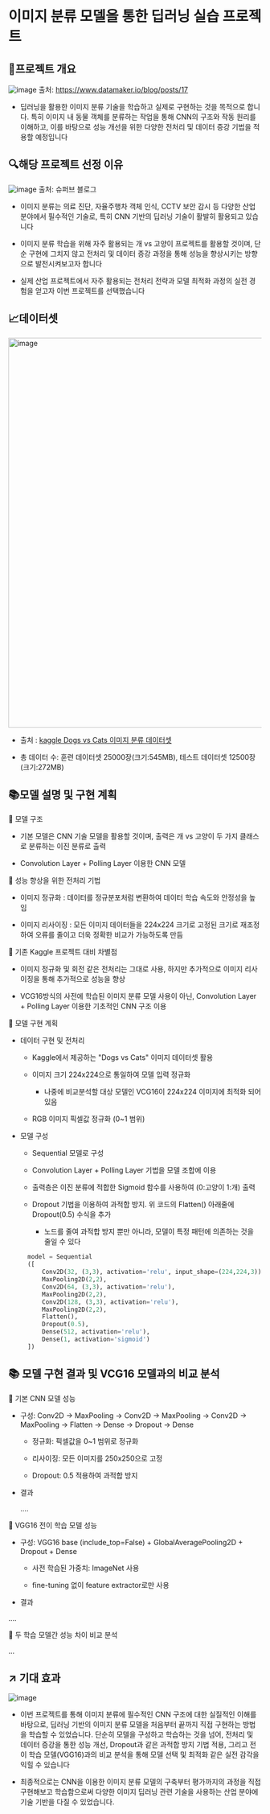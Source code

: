 # 이미지 분류 모델을 통한 딥러닝 실습 프로젝트


## :flags:프로젝트 개요
![image](https://github.com/user-attachments/assets/7ca044e3-d9f7-4834-8398-d28a361ebe1d) 출처: https://www.datamaker.io/blog/posts/17

*  딥러닝을 활용한 이미지 분류 기술을 학습하고 실제로 구현하는 것을 목적으로 합니다. 특히 이미지 내 동물 객체를 분류하는 작업을 통해 CNN의 구조와 작동 원리를 이해하고, 이를 바탕으로 성능 개선을 위한 다양한 전처리 및 데이터 증강 기법을 적용할 예정입니다


## :mag:해당 프로젝트 선정 이유

![image](https://github.com/user-attachments/assets/83ebfdf7-a854-4ef3-900f-d700f9858066) 출처: 슈퍼브 블로그


* 이미지 분류는 의료 진단, 자율주행차 객체 인식, CCTV 보안 감시 등 다양한 산업 분야에서 필수적인 기술로, 특히 CNN 기반의 딥러닝 기술이 활발히 활용되고 있습니다

* 이미지 분류 학습을 위해 자주 활용되는 개 vs 고양이 프로젝트를 활용할 것이며, 단순 구현에 그치지 않고 전처리 및 데이터 증강 과정을 통해 성능을 향상시키는 방향으로 발전시켜보고자 합니다

* 실제 산업 프로젝트에서 자주 활용되는 전처리 전략과 모델 최적화 과정의 실전 경험을 얻고자 이번 프로젝트를 선택했습니다

## :chart_with_upwards_trend:데이터셋 

<img width="775" alt="image" src="https://github.com/user-attachments/assets/e08bea22-6450-4500-b4b4-901373f25b0b" />

* 출처 : [kaggle Dogs vs Cats 이미지 분류 데이터셋](https://www.kaggle.com/c/dogs-vs-cats/data)
  
* 총 데이터 수: 훈련 데이터셋 25000장(크기:545MB), 테스트 데이터셋 12500장(크기:272MB)

## :books:모델 설명 및 구현 계획

:green_book: 모델 구조

* 기본 모델은 CNN 기술 모델을 활용할 것이며, 출력은 개 vs 고양이 두 가지 클래스로 분류하는 이진 분류로 출력
  
* Convolution Layer + Polling Layer 이용한 CNN 모델
  
:closed_book: 성능 향상을 위한 전처리 기법

* 이미지 정규화 : 데이터를 정규분포처럼 변환하여 데이터 학습 속도와 안정성을 높임
  
* 이미지 리사이징 : 모든 이미지 데이터들을 224x224 크기로 고정된 크기로 재조정하여 오류를 줄이고 더욱 정확한 비교가 가능하도록 만듬

:blue_book: 기존 Kaggle 프로젝트 대비 차별점

* 이미지 정규화 및 회전 같은 전처리는 그대로 사용, 하지만 추가적으로 이미지 리사이징을 통해 추가적으로 성능을 향상
  
* VCG16방식의 사전에 학습된 이미지 분류 모델 사용이 아닌, Convolution Layer + Polling Layer 이용한 기초적인 CNN 구조 이용

:orange_book: 모델 구현 계획

* 데이터 구현 및 전처리
  
  + Kaggle에서 제공하는 "Dogs vs Cats" 이미지 데이터셋 활용
    
  + 이미지 크기 224x224으로 통일하여 모델 입력 정규화
    - 나중에 비교분석할 대상 모델인 VCG16이 224x224 이미지에 최적화 되어있음
    
  + RGB 이미지 픽셀값 정규화 (0~1 범위)

    
* 모델 구성

  + Sequential 모델로 구성
    
  + Convolution Layer + Polling Layer 기법을 모델 조합에 이용
    
  + 출력층은 이진 분류에 적합한 Sigmoid 함수를 사용하여 (0:고양이 1:개) 출력
    
  + Dropout 기법을 이용하여 과적합 방지. 위 코드의 Flatten() 아래줄에 Dropout(0.5) 수식을 추가
    + 노드를 줄여 과적합 방지 뿐만 아니라, 모델이 특정 패턴에 의존하는 것을 줄일 수 있다
  
  ```python
    model = Sequential
    ([
        Conv2D(32, (3,3), activation='relu', input_shape=(224,224,3)),
        MaxPooling2D(2,2),
        Conv2D(64, (3,3), activation='relu'),
        MaxPooling2D(2,2),
        Conv2D(128, (3,3), activation='relu'),
        MaxPooling2D(2,2),
        Flatten(),
        Dropout(0.5),
        Dense(512, activation='relu'),
        Dense(1, activation='sigmoid')
    ])
  

 ## :books: 모델 구현 결과 및 VCG16 모델과의 비교 분석

:green_book: 기본 CNN 모델 성능
* 구성: Conv2D → MaxPooling → Conv2D → MaxPooling → Conv2D → MaxPooling → Flatten → Dense → Dropout → Dense

  + 정규화: 픽셀값을 0~1 범위로 정규화

  + 리사이징: 모든 이미지를 250x250으로 고정

  + Dropout: 0.5 적용하여 과적합 방지

* 결과 

  ....
 


:closed_book: VGG16 전이 학습 모델 성능
* 구성: VGG16 base (include_top=False) + GlobalAveragePooling2D + Dropout + Dense

  + 사전 학습된 가중치: ImageNet 사용

  + fine-tuning 없이 feature extractor로만 사용

* 결과 

 ....

:blue_book: 두 학습 모델간 성능 차이 비교 분석

...

## :arrow_upper_right: 기대 효과

![image](https://github.com/user-attachments/assets/f1e8e664-c3d4-47ce-85fd-bfb9f32aa813)

* 이번 프로젝트를 통해 이미지 분류에 필수적인 CNN 구조에 대한 실질적인 이해를 바탕으로, 딥러닝 기반의 이미지 분류 모델을 처음부터 끝까지 직접 구현하는 방법을 학습할 수 있었습니다. 단순히 모델을 구성하고 학습하는 것을 넘어, 전처리 및 데이터 증강을 통한 성능 개선, Dropout과 같은 과적합 방지 기법 적용, 그리고 전이 학습 모델(VGG16)과의 비교 분석을 통해 모델 선택 및 최적화 같은 실전 감각을 익힐 수 있습니다

* 최종적으로는 CNN을 이용한 이미지 분류 모델의 구축부터 평가까지의 과정을 직접 구현해보고 학습함으로써 다양한 이미지 딥러닝 관련 기술을 사용하는 산업 분야에 기술 기반을 다질 수 있었습니다.

